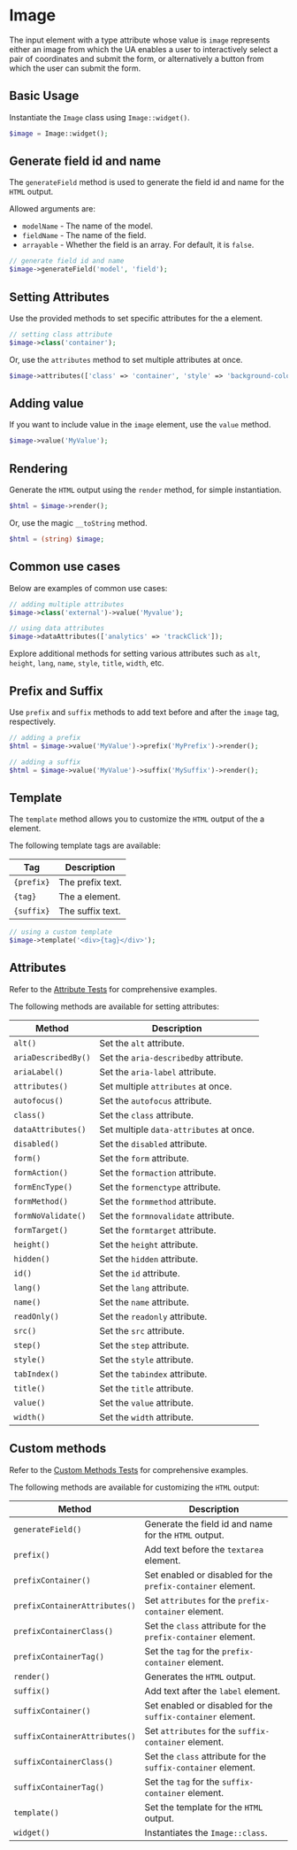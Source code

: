 # Image

The input element with a type attribute whose value is `image` represents either an image from which the UA enables a
user to interactively select a pair of coordinates and submit the form, or alternatively a button from which the user
can submit the form.

## Basic Usage

Instantiate the `Image` class using `Image::widget()`.

```php
$image = Image::widget();
```

## Generate field id and name

The `generateField` method is used to generate the field id and name for the `HTML` output.

Allowed arguments are:

- `modelName` - The name of the model.
- `fieldName` - The name of the field.
- `arrayable` - Whether the field is an array. For default, it is `false`.

```php
// generate field id and name
$image->generateField('model', 'field');
```

## Setting Attributes

Use the provided methods to set specific attributes for the a element.

```php
// setting class attribute
$image->class('container');
```

Or, use the `attributes` method to set multiple attributes at once.

```php
$image->attributes(['class' => 'container', 'style' => 'background-color: #eee;']);
```

## Adding value

If you want to include value in the `image` element, use the `value` method.

```php
$image->value('MyValue');
```

## Rendering

Generate the `HTML` output using the `render` method, for simple instantiation. 

```php
$html = $image->render();
```

Or, use the magic `__toString` method.

```php
$html = (string) $image;
```

## Common use cases

Below are examples of common use cases:

```php
// adding multiple attributes
$image->class('external')->value('Myvalue');

// using data attributes
$image->dataAttributes(['analytics' => 'trackClick']);
```

Explore additional methods for setting various attributes such as `alt`, `height`, `lang`, `name`, `style`, `title`,
`width`, etc.

## Prefix and Suffix

Use `prefix` and `suffix` methods to add text before and after the `image` tag, respectively.

```php
// adding a prefix
$html = $image->value('MyValue')->prefix('MyPrefix')->render();

// adding a suffix
$html = $image->value('MyValue')->suffix('MySuffix')->render();
```

## Template

The `template` method allows you to customize the `HTML` output of the a element.

The following template tags are available:

| Tag        | Description      |
| ---------- | ---------------- |
| `{prefix}` | The prefix text. |
| `{tag}`    | The a element.   |
| `{suffix}` | The suffix text. |

```php
// using a custom template
$image->template('<div>{tag}</div>');
```

## Attributes

Refer to the [Attribute Tests](https://github.com/php-forge/html/blob/main/tests/FormControl/Input/Image/AttributeTest.php)
for comprehensive examples.

The following methods are available for setting attributes:

| Method             | Description                                                                                     |
| ------------------ | ----------------------------------------------------------------------------------------------- |
| `alt()`            | Set the `alt` attribute.                                                                        |
| `ariaDescribedBy()`| Set the `aria-describedby` attribute.                                                           |
| `ariaLabel()`      | Set the `aria-label` attribute.                                                                 |
| `attributes()`     | Set multiple `attributes` at once.                                                              |
| `autofocus()`      | Set the `autofocus` attribute.                                                                  |
| `class()`          | Set the `class` attribute.                                                                      |
| `dataAttributes()` | Set multiple `data-attributes` at once.                                                         |
| `disabled()`       | Set the `disabled` attribute.                                                                   |
| `form()`           | Set the `form` attribute.                                                                       |
| `formAction()`     | Set the `formaction` attribute.                                                                 |
| `formEncType()`    | Set the `formenctype` attribute.                                                                |
| `formMethod()`     | Set the `formmethod` attribute.                                                                 |
| `formNoValidate()` | Set the `formnovalidate` attribute.                                                             |
| `formTarget()`     | Set the `formtarget` attribute.                                                                 |
| `height()`         | Set the `height` attribute.                                                                     |
| `hidden()`         | Set the `hidden` attribute.                                                                     |
| `id()`             | Set the `id` attribute.                                                                         |
| `lang()`           | Set the `lang` attribute.                                                                       |
| `name()`           | Set the `name` attribute.                                                                       |
| `readOnly()`       | Set the `readonly` attribute.                                                                   |
| `src()`            | Set the `src` attribute.                                                                        |
| `step()`           | Set the `step` attribute.                                                                       |
| `style()`          | Set the `style` attribute.                                                                      |
| `tabIndex()`       | Set the `tabindex` attribute.                                                                   |
| `title()`          | Set the `title` attribute.                                                                      |
| `value()`          | Set the `value` attribute.                                                                      |
| `width()`          | Set the `width` attribute.                                                                      |

## Custom methods

Refer to the [Custom Methods Tests](https://github.com/php-forge/html/blob/main/tests/FormControl/Input/Image/CustomMethodTest.php) 
for comprehensive examples.

The following methods are available for customizing the `HTML` output:

| Method                       | Description                                                                           |
| ---------------------------- | ------------------------------------------------------------------------------------- |
| `generateField()`            | Generate the field id and name for the `HTML` output.                                 |
| `prefix()`                   | Add text before the `textarea` element.                                               |
| `prefixContainer()`          | Set enabled or disabled for the `prefix-container` element.                           |
| `prefixContainerAttributes()`| Set `attributes` for the `prefix-container` element.                                  |                                            
| `prefixContainerClass()`     | Set the `class` attribute for the `prefix-container` element.                         |
| `prefixContainerTag()`       | Set the `tag` for the `prefix-container` element.                                     |
| `render()`                   | Generates the `HTML` output.                                                          |
| `suffix()`                   | Add text after the `label` element.                                                   |
| `suffixContainer()`          | Set enabled or disabled for the `suffix-container` element.                           |
| `suffixContainerAttributes()`| Set `attributes` for the `suffix-container` element.                                  |
| `suffixContainerClass()`     | Set the `class` attribute for the `suffix-container` element.                         |
| `suffixContainerTag()`       | Set the `tag` for the `suffix-container` element.                                     |
| `template()`                 | Set the template for the `HTML` output.                                               |
| `widget()`                   | Instantiates the `Image::class`.                                                      |
